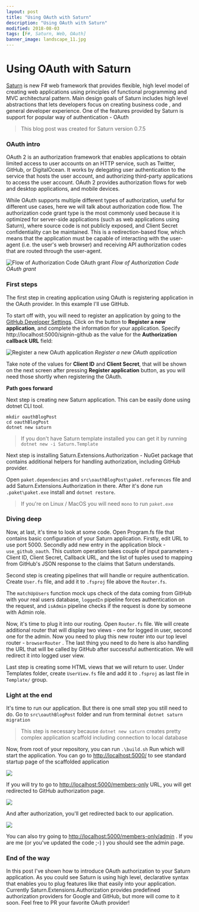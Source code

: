 ```yaml
---
layout: post
title: "Using OAuth with Saturn"
description: "Using OAuth with Saturn"
modified: 2018-08-03
tags: [F#, Saturn, Web, OAuth]
banner_image: landscape_11.jpg
---
```


# Using OAuth with Saturn

[Saturn](https://saturnframework.org) is new F# web framework that provides flexible, high level model of creating web applications using principles of functional programming and MVC architectural pattern. Main design goals of Saturn includes high level abstractions that lets developers focus on creating business code , and general developer experience. One of the features provided by Saturn is support for popular way of authentication - OAuth

> This blog post was created for Saturn version 0.7.5

<!--more-->

### OAuth intro

OAuth 2 is an authorization framework that enables applications to obtain limited access to user accounts on an HTTP service, such as Twitter, GitHub, or DigitalOcean. It works by delegating user authentication to the service that hosts the user account, and authorizing third-party applications to access the user account. OAuth 2 provides authorization flows for web and desktop applications, and mobile devices.

While OAuth supports multiple different types of authorization, useful for different use cases, here we will talk about authorization code flow. The authorization code grant type is the most commonly used because it is optimized for server-side applications (such as web applications using Saturn), where source code is not publicly exposed, and Client Secret confidentiality can be maintained. This is a redirection-based flow, which means that the application must be capable of interacting with the user-agent (i.e. the user's web browser) and receiving API authorization codes that are routed through the user-agent.

![Flow of Authorization Code OAuth grant](https://cdn-images-1.medium.com/max/2000/1*qH2SyNHvrTa8UR4d8n08pA.png)
*Flow of Authorization Code OAuth grant*

### First steps

The first step in creating application using OAuth is registering application in the OAuth provider. In this example I'll use GitHub.

To start off with, you will need to register an application by going to the [GitHub Developer Settings](https://github.com/settings/developers). Click on the button to **Register a new application**, and complete the information for your application. Specify http://localhost:5000/signin-github as the value for the **Authorization callback URL** field:

![Register a new OAuth application](https://cdn-images-1.medium.com/max/2000/1*0Q88p6YUg0ijickJbqZD_g.png)
*Register a new OAuth application*

Take note of the values for **Client ID** and **Client Secret**, that will be shown on the next screen after pressing **Register application** button, as you will need those shortly when registering the OAuth.

**Path goes forward**

Next step is creating new Saturn application. This can be easily done using dotnet CLI tool.

```
mkdir oauthBlogPost
cd oauthBlogPost
dotnet new saturn
```

> If you don't have Saturn template installed you can get it by running `dotnet new -i Saturn.Template`

Next step is installing Saturn.Extensions.Authorization - NuGet package that contains additional helpers for handling authorization, including GitHub provider.

Open `paket.dependencies` and `src\oauthBlogPost\paket.references` file and add Saturn.Extensions.Authorization in there. After it's done run `.paket\paket.exe` install and `dotnet restore`.

> If you're on Linux / MacOS you will need `mono` to run `paket.exe`

### Diving deep

Now, at last, it's time to look at some code. Open Program.fs file that contains basic configuration of your Saturn application. Firstly, edit URL to use port 5000. Secondly add new entry in the application block - `use_github_oauth`. This custom operation takes couple of input parameters - Client ID, Client Secret, Callback URL, and the list of tuples used to mapping from GitHub's JSON response to the claims that Saturn understands.

<script src="https://gist.github.com/Krzysztof-Cieslak/d32be21f6f55e52ddd09569cd3d5a35e.js"></script>

Second step is creating pipelines that will handle or require authentication. Create `User.fs` file, and add it to `.fsproj` file above the `Router.fs`.

<script src="https://gist.github.com/Krzysztof-Cieslak/5b53a1ff47edf5d323d788cce4913934.js"></script>

The `matchUpUsers` function mock ups check of the data coming from GitHub with your real users database, `loggedIn` pipeline forces authentication on the request, and `isAdmin` pipeline checks if the request is done by someone with Admin role.

Now, it's time to plug it into our routing. Open `Router.fs` file. We will create additional router that will display two views - one for logged in user, second one for the admin. Now you need to plug this new router into our top level router - `browserRouter` . The last thing you need to do here is also handling the URL that will be called by GitHub after successful authentication. We will redirect it into logged user view.

<script src="https://gist.github.com/Krzysztof-Cieslak/0018080f31ac43ed9e9050a72381973d.js"></script>

Last step is creating some HTML views that we will return to user. Under Templates folder, create `UserView.fs` file and add it to `.fsproj` as last file in `Template/` group.

<script src="https://gist.github.com/Krzysztof-Cieslak/71776217054f1f7c935debee60bcb8fe.js"></script>

### Light at the end

It's time to run our application. But there is one small step you still need to do. Go to `src\oauthBlogPost` folder and run from terminal` dotnet saturn migration`

> This step is necessary because `dotnet new saturn` creates pretty complex application scaffold including connection to local database

Now, from root of your repository, you can run `.\build.sh` Run which will start the application. You can go to [http://localhost:5000/](http://localhost:5000/) to see standard startup page of the scaffolded application

![](https://cdn-images-1.medium.com/max/4170/1*IdS_PnUyC_1PRt4C9KpvDw.png)

If you will try to go to [http://localhost:5000/members-only](http://localhost:5000/) URL, you will get redirected to GitHub authorization page.

![](https://cdn-images-1.medium.com/max/2000/1*uJQi6z3zOloSuEpyW9Xl5A.png)

And after authorization, you'll get redirected back to our application.

![](https://cdn-images-1.medium.com/max/2636/1*u8QOBaA-MVyjrLUB6kSL5A.png)

You can also try going to [http://localhost:5000/members-only/admin](http://localhost:5000/) . If you are me (or you've updated the code ;-) ) you should see the admin page.

### End of the way

In this post I've shown how to introduce OAuth authorization to your Saturn application. As you could see Saturn is using high level, declarative syntax that enables you to plug features like that easily into your application. Currently Saturn.Extensions.Authorization provides predefined authorization providers for Google and GitHub, but more will come to it soon. Feel free to PR your favorite OAuth provider!
